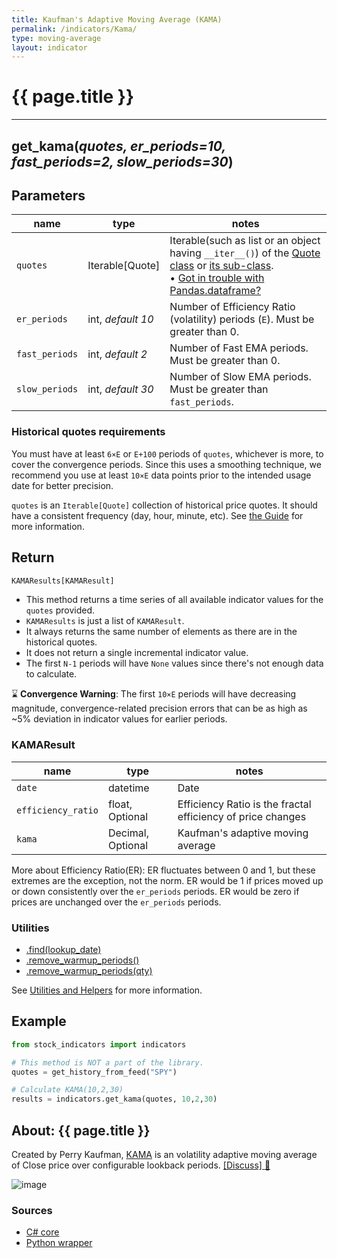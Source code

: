 ```yaml
---
title: Kaufman's Adaptive Moving Average (KAMA)
permalink: /indicators/Kama/
type: moving-average
layout: indicator
---
```


# {{ page.title }}
<hr>

## **get_kama**(*quotes, er_periods=10, fast_periods=2, slow_periods=30*)

## Parameters

| name | type | notes
| -- |-- |--
| `quotes` | Iterable[Quote] | Iterable(such as list or an object having `__iter__()`) of the [Quote class]({{site.baseurl}}/guide/#historical-quotes) or [its sub-class]({{site.baseurl}}/guide/#using-custom-quote-classes). <br><span class='qna-dataframe'> • [Got in trouble with Pandas.dataframe?]({{site.baseurl}}/guide/#using-pandasdataframe) </span>
| `er_periods` | int, *default 10* | Number of Efficiency Ratio (volatility) periods (`E`).  Must be greater than 0.
| `fast_periods` | int, *default 2* | Number of Fast EMA periods.  Must be greater than 0.
| `slow_periods` | int, *default 30* | Number of Slow EMA periods.  Must be greater than `fast_periods`.

### Historical quotes requirements

You must have at least `6×E` or `E+100` periods of `quotes`, whichever is more, to cover the convergence periods.  Since this uses a smoothing technique, we recommend you use at least `10×E` data points prior to the intended usage date for better precision.

`quotes` is an `Iterable[Quote]` collection of historical price quotes.  It should have a consistent frequency (day, hour, minute, etc).  See [the Guide]({{site.baseurl}}/guide/#historical-quotes) for more information.

## Return

```python
KAMAResults[KAMAResult]
```

- This method returns a time series of all available indicator values for the `quotes` provided.
- `KAMAResults` is just a list of `KAMAResult`.
- It always returns the same number of elements as there are in the historical quotes.
- It does not return a single incremental indicator value.
- The first `N-1` periods will have `None` values since there's not enough data to calculate.

:hourglass: **Convergence Warning**: The first `10×E` periods will have decreasing magnitude, convergence-related precision errors that can be as high as ~5% deviation in indicator values for earlier periods.

### KAMAResult

| name | type | notes
| -- |-- |--
| `date` | datetime | Date
| `efficiency_ratio`   | float, Optional | Efficiency Ratio is the fractal efficiency of price changes
| `kama` | Decimal, Optional | Kaufman's adaptive moving average

More about Efficiency Ratio(ER): ER fluctuates between 0 and 1, but these extremes are the exception, not the norm. ER would be 1 if prices moved up or down consistently over the `er_periods` periods. ER would be zero if prices are unchanged over the `er_periods` periods.

### Utilities

- [.find(lookup_date)]({{site.baseurl}}/utilities#find-indicator-result-by-date)
- [.remove_warmup_periods()]({{site.baseurl}}/utilities#remove-warmup-periods)
- [.remove_warmup_periods(qty)]({{site.baseurl}}/utilities#remove-warmup-periods)

See [Utilities and Helpers]({{site.baseurl}}/utilities#utilities-for-indicator-results) for more information.

## Example

```python
from stock_indicators import indicators

# This method is NOT a part of the library.
quotes = get_history_from_feed("SPY")

# Calculate KAMA(10,2,30)
results = indicators.get_kama(quotes, 10,2,30)
```

## About: {{ page.title }}

Created by Perry Kaufman, [KAMA](https://school.stockcharts.com/doku.php?id=technical_indicators:kaufman_s_adaptive_moving_average) is an volatility adaptive moving average of Close price over configurable lookback periods.
[[Discuss] :speech_balloon:]({{site.github.base_repository_url}}/discussions/210 "Community discussion about this indicator")

![image]({{site.charturl}}/Kama.png)

### Sources

- [C# core]({{site.base_sourceurl}}/e-k/Kama/Kama.cs)
- [Python wrapper]({{site.sourceurl}}/kama.py)
